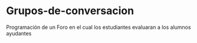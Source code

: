 # Grupos-de-conversacion
Programación de un Foro en el cual los estudiantes evaluaran a los alumnos ayudantes

